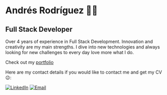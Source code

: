 # Andrés Rodríguez 🧑‍💻
## Full Stack Developer

Over 4 years of experience in Full Stack Development. Innovation and creativity are my main strengths. I dive into new technologies and always looking for new challenges to every day love more what I do.

Check out my [portfolio](https://afrodriguez.tech/)

Here are my contact details if you would like to contact me and get my CV 😉:

[![LinkedIn](https://img.shields.io/badge/-LinkedIn-0077B5?style=flat-square&logo=linkedin&logoColor=white)](https://www.linkedin.com/in/and-rodr/)
[![Email](https://img.shields.io/badge/-Email-D14836?style=flat-square&logo=gmail&logoColor=white)](mailto:roariasaf@gmail.com)
